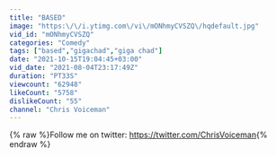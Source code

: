 ```yaml
---
title: "BASED"
image: "https:\/\/i.ytimg.com\/vi\/mONhmyCVSZQ\/hqdefault.jpg"
vid_id: "mONhmyCVSZQ"
categories: "Comedy"
tags: ["based","gigachad","giga chad"]
date: "2021-10-15T19:04:45+03:00"
vid_date: "2021-08-04T23:17:49Z"
duration: "PT33S"
viewcount: "62948"
likeCount: "5758"
dislikeCount: "55"
channel: "Chris Voiceman"
---
```

{% raw %}Follow me on twitter: <a rel="nofollow" target="blank" href="https://twitter.com/ChrisVoiceman">https://twitter.com/ChrisVoiceman</a>{% endraw %}
